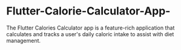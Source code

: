 # Flutter-Calorie-Calculator-App-
The Flutter Calories Calculator app is a feature-rich application that calculates and tracks a user's daily caloric intake to assist with diet management. 
